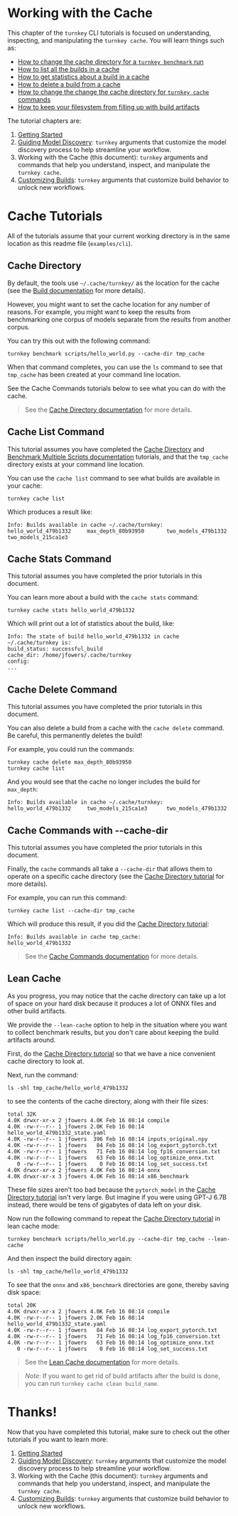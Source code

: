 # Working with the Cache

This chapter of the `turnkey` CLI tutorials is focused on understanding, inspecting, and manipulating the `turnkey cache`. You will learn things such as:
- [How to change the cache directory for a `turnkey benchmark` run](#cache-directory)
- [How to list all the builds in a cache](#cache-list-command)
- [How to get statistics about a build in a cache](#cache-stats-command)
- [How to delete a build from a cache](#cache-delete-command)
- [How to change the change the cache directory for `turnkey cache` commands](#cache-commands-with---cache-dir)
- [How to keep your filesystem from filling up with build artifacts](#lean-cache)

The tutorial chapters are:
1. [Getting Started](https://github.com/onnx/turnkeyml/blob/main/examples/cli/readme.md)
1. [Guiding Model Discovery](https://github.com/onnx/turnkeyml/blob/main/examples/cli/discovery.md): `turnkey` arguments that customize the model discovery process to help streamline your workflow.
1. Working with the Cache (this document): `turnkey` arguments and commands that help you understand, inspect, and manipulate the `turnkey cache`.
1. [Customizing Builds](https://github.com/onnx/turnkeyml/blob/main/examples/cli/build.md): `turnkey` arguments that customize build behavior to unlock new workflows.

# Cache Tutorials

All of the tutorials assume that your current working directory is in the same location as this readme file (`examples/cli`).

## Cache Directory

By default, the tools use `~/.cache/turnkey/` as the location for the cache (see the [Build documentation](https://github.com/onnx/turnkeyml/blob/main/docs/tools_user_guide.md#build) for more details).

However, you might want to set the cache location for any number of reasons. For example, you might want to keep the results from benchmarking one corpus of models separate from the results from another corpus.

You can try this out with the following command:

```
turnkey benchmark scripts/hello_world.py --cache-dir tmp_cache
```

When that command completes, you can use the `ls` command to see that `tmp_cache` has been created at your command line location. 

See the Cache Commands tutorials below to see what you can do with the cache.

> See the [Cache Directory documentation](https://github.com/onnx/turnkeyml/blob/main/docs/tools_user_guide.md#cache-directory) for more details.

## Cache List Command

This tutorial assumes you have completed the [Cache Directory](#cache-directory) and [Benchmark Multiple Scripts documentation](https://github.com/onnx/turnkeyml/blob/main/docs/tools_user_guide.md#benchmark-multiple-scripts) tutorials, and that the `tmp_cache` directory exists at your command line location.

You can use the `cache list` command to see what builds are available in your cache:

```
turnkey cache list
```

Which produces a result like:

```
Info: Builds available in cache ~/.cache/turnkey:
hello_world_479b1332     max_depth_80b93950       two_models_479b1332      
two_models_215ca1e3 
```

## Cache Stats Command

This tutorial assumes you have completed the prior tutorials in this document.

You can learn more about a build with the `cache stats` command:

```
turnkey cache stats hello_world_479b1332
```

Which will print out a lot of statistics about the build, like:

```
Info: The state of build hello_world_479b1332 in cache ~/.cache/turnkey is:
build_status: successful_build
cache_dir: /home/jfowers/.cache/turnkey
config:
...
```

## Cache Delete Command

This tutorial assumes you have completed the prior tutorials in this document.

You can also delete a build from a cache with the `cache delete` command. Be careful, this permanently deletes the build!

For example, you could run the commands:

```
turnkey cache delete max_depth_80b93950
turnkey cache list
```

And you would see that the cache no longer includes the build for `max_depth`:

```
Info: Builds available in cache ~/.cache/turnkey:
hello_world_479b1332     two_models_215ca1e3      two_models_479b1332 
```

## Cache Commands with --cache-dir

This tutorial assumes you have completed the prior tutorials in this document.

Finally, the `cache` commands all take a `--cache-dir` that allows them to operate on a specific cache directory (see the [Cache Directory tutorial](#cache-directory) for more details).

For example, you can run this command:

```
turnkey cache list --cache-dir tmp_cache
```

Which will produce this result, if you did the [Cache Directory tutorial](#cache-directory):

```
Info: Builds available in cache tmp_cache:
hello_world_479b1332  
```

> See the [Cache Commands documentation](https://github.com/onnx/turnkeyml/blob/main/docs/tools_user_guide.md#cache-commands) for more details.

## Lean Cache

As you progress, you may notice that the cache directory can take up a lot of space on your hard disk because it produces a lot of ONNX files and other build artifacts. 

We provide the `--lean-cache` option to help in the situation where you want to collect benchmark results, but you don't care about keeping the build artifacts around.

First, do the [Cache Directory tutorial](#cache-directory) so that we have a nice convenient cache directory to look at.

Next, run the command:

```
ls -shl tmp_cache/hello_world_479b1332
```

to see the contents of the cache directory, along with their file sizes:

```
total 32K
4.0K drwxr-xr-x 2 jfowers 4.0K Feb 16 08:14 compile
4.0K -rw-r--r-- 1 jfowers 2.0K Feb 16 08:14 hello_world_479b1332_state.yaml
4.0K -rw-r--r-- 1 jfowers  396 Feb 16 08:14 inputs_original.npy
4.0K -rw-r--r-- 1 jfowers   84 Feb 16 08:14 log_export_pytorch.txt
4.0K -rw-r--r-- 1 jfowers   71 Feb 16 08:14 log_fp16_conversion.txt
4.0K -rw-r--r-- 1 jfowers   63 Feb 16 08:14 log_optimize_onnx.txt
   0 -rw-r--r-- 1 jfowers    0 Feb 16 08:14 log_set_success.txt
4.0K drwxr-xr-x 2 jfowers 4.0K Feb 16 08:14 onnx
4.0K drwxr-xr-x 3 jfowers 4.0K Feb 16 08:14 x86_benchmark
```

These file sizes aren't too bad because the `pytorch_model` in the [Cache Directory tutorial](#cache-directory) isn't very large. But imagine if you were using GPT-J 6.7B instead, there would be tens of gigabytes of data left on your disk.

Now run the following command to repeat the [Cache Directory tutorial](#cache-directory) in lean cache mode:

```
turnkey benchmark scripts/hello_world.py --cache-dir tmp_cache --lean-cache
```

And then inspect the build directory again:

```
ls -shl tmp_cache/hello_world_479b1332
```

To see that the `onnx` and `x86_benchmark` directories are gone, thereby saving disk space:

```
total 20K
4.0K drwxr-xr-x 2 jfowers 4.0K Feb 16 08:14 compile
4.0K -rw-r--r-- 1 jfowers 2.0K Feb 16 08:14 hello_world_479b1332_state.yaml
4.0K -rw-r--r-- 1 jfowers   84 Feb 16 08:14 log_export_pytorch.txt
4.0K -rw-r--r-- 1 jfowers   71 Feb 16 08:14 log_fp16_conversion.txt
4.0K -rw-r--r-- 1 jfowers   63 Feb 16 08:14 log_optimize_onnx.txt
   0 -rw-r--r-- 1 jfowers    0 Feb 16 08:14 log_set_success.txt
```

> See the [Lean Cache documentation](https://github.com/onnx/turnkeyml/blob/main/docs/tools_user_guide.md#lean-cache) for more details.

> _Note_: If you want to get rid of build artifacts after the build is done, you can run `turnkey cache clean build_name`.

# Thanks!

Now that you have completed this tutorial, make sure to check out the other tutorials if you want to learn more:
1. [Getting Started](https://github.com/onnx/turnkeyml/blob/main/examples/cli/readme.md)
1. [Guiding Model Discovery](https://github.com/onnx/turnkeyml/blob/main/examples/cli/discovery.md): `turnkey` arguments that customize the model discovery process to help streamline your workflow.
1. Working with the Cache (this document): `turnkey` arguments and commands that help you understand, inspect, and manipulate the `turnkey cache`.
1. [Customizing Builds](https://github.com/onnx/turnkeyml/blob/main/examples/cli/build.md): `turnkey` arguments that customize build behavior to unlock new workflows.